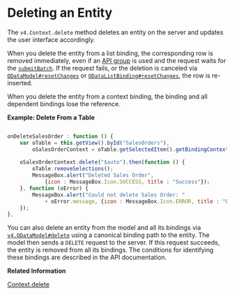 <!-- loio2613ebc835764abd9aefd2e6fa8b7392 -->

# Deleting an Entity

The `v4.Context.delete` method deletes an entity on the server and updates the user interface accordingly.

When you delete the entity from a list binding, the corresponding row is removed immediately, even if an [API group](https://ui5.sap.com/#/api/sap.ui.model.odata.v4.SubmitMode) is used and the request waits for the [`submitBatch`](https://ui5.sap.com/#/api/sap.ui.model.odata.v4.ODataModel%23methods/submitBatch). If the request fails, or the deletion is canceled via [`ODataModel#resetChanges`](https://ui5.sap.com/#/api/sap.ui.model.odata.v4.ODataModel%23methods/resetChanges) or [`ODataListBinding#resetChanges`](https://ui5.sap.com/#/api/sap.ui.model.odata.v4.ODataListBinding%23methods/resetChanges), the row is re-inserted.

When you delete the entity from a context binding, the binding and all dependent bindings lose the reference.

**Example: Delete From a Table**

```js

onDeleteSalesOrder : function () {
    var oTable = this.getView().byId("SalesOrders"),
        oSalesOrderContext = oTable.getSelectedItem().getBindingContext();
 
    oSalesOrderContext.delete("$auto").then(function () {
        oTable.removeSelections();
        MessageBox.alert("Deleted Sales Order",
            {icon : MessageBox.Icon.SUCCESS, title : "Success"});
    }, function (oError) {
        MessageBox.alert("Could not delete Sales Order: "
            + oError.message, {icon : MessageBox.Icon.ERROR, title : "Error"});
    });
},
```

You can also delete an entity from the model and all its bindings via  [`v4.ODataModel#delete`](https://ui5.sap.com/#/api/sap.ui.model.odata.v4.ODataModel%23methods/delete) using a canonical binding path to the entity. The model then sends a `DELETE` request to the server. If this request succeeds, the entity is removed from all its bindings. The conditions for identifying these bindings are described in the API documentation.

**Related Information**  


[Context.delete](https://ui5.sap.com/#/api/sap.ui.model.odata.v4.Context/methods/delete)

